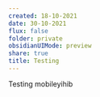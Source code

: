 ```yaml
---
created: 18-10-2021
date: 30-10-2021
flux: false
folder: private
obsidianUIMode: preview
share: true
title: Testing
---
```


Testing mobileyihib